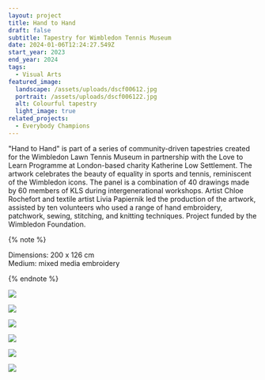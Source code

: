 ```yaml
---
layout: project
title: Hand to Hand
draft: false
subtitle: Tapestry for Wimbledon Tennis Museum
date: 2024-01-06T12:24:27.549Z
start_year: 2023
end_year: 2024
tags:
  - Visual Arts
featured_image:
  landscape: /assets/uploads/dscf00612.jpg
  portrait: /assets/uploads/dscf006122.jpg
  alt: Colourful tapestry
  light_image: true
related_projects:
  - Everybody Champions
---
```

"Hand to Hand" is part of a series of community-driven tapestries created for the Wimbledon Lawn Tennis Museum in partnership with the Love to Learn Programme at London-based charity Katherine Low Settlement. The artwork celebrates the beauty of equality in sports and tennis, reminiscent of the Wimbledon icons. The panel is a combination of 40 drawings made by 60 members of KLS during intergenerational workshops. Artist Chloe Rochefort and textile artist Livia Papiernik led the production of the artwork, assisted by ten volunteers who used a range of hand embroidery, patchwork, sewing, stitching, and knitting techniques. Project funded by the Wimbledon Foundation.

{% note %}

Dimensions: 200 x 126 cm\
Medium: mixed media embroidery

{% endnote %}

![](/assets/uploads/dscf0057-web.jpg)

![](/assets/uploads/dscf0074-web.jpg)

![](/assets/uploads/img_2389.jpg)

![](/assets/uploads/img_2424.jpg)

![](/assets/uploads/img_6060.jpg)

![](/assets/uploads/dscf01001-web.jpg)